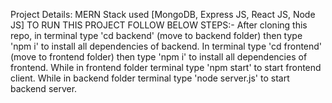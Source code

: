 Project Details:
MERN Stack used
[MongoDB, Express JS, React JS, Node JS]
TO RUN THIS PROJECT FOLLOW BELOW STEPS:-
After cloning this repo, in terminal type 'cd backend' (move to backend folder) then type 'npm i' to install all dependencies of backend.
In terminal type 'cd frontend' (move to frontend folder) then type 'npm i' to install all dependencies of frontend.
While in frontend folder terminal type 'npm start' to start frontend client.
While in backend folder terminal type 'node server.js' to start backend server.

